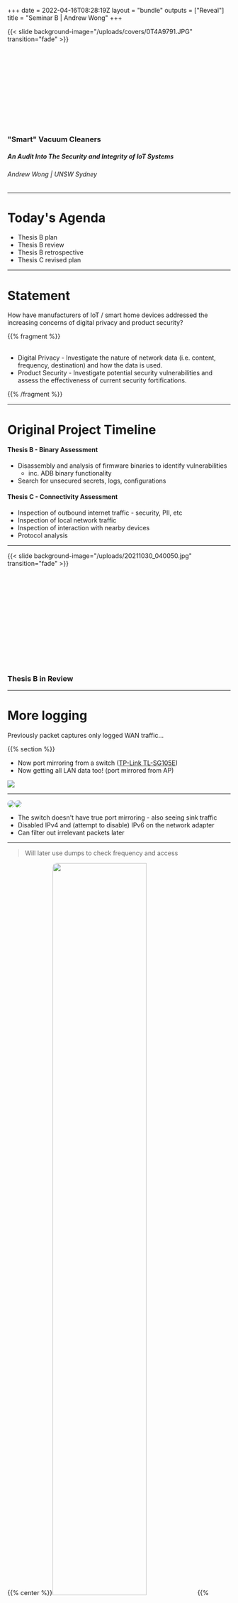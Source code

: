 +++
date = 2022-04-16T08:28:19Z
layout = "bundle"
outputs = ["Reveal"]
title = "Seminar B | Andrew Wong"
+++

{{< slide background-image="/uploads/covers/0T4A9791.JPG" transition="fade" >}}

<br />
<br />
<br />
<br />
<br />
<br />
<br />
<br />
<br />
<br />

### "Smart" Vacuum Cleaners

##### An Audit Into The Security and Integrity of IoT Systems

###### Andrew Wong | UNSW Sydney

---

<style>
img[round] {
  border-radius: 10px;
}
</style>

# Today's Agenda

* Thesis B plan
* Thesis B review
* Thesis B retrospective
* Thesis C revised plan

---

# Statement

>

How have manufacturers of IoT / smart home devices addressed the increasing concerns of digital privacy and product security?

> 

{{% fragment %}}
&nbsp;  
&nbsp;  

* Digital Privacy - Investigate the nature of network data (i.e. content, frequency, destination) and how the data is used.
* Product Security - Investigate potential security vulnerabilities and assess the effectiveness of current security fortifications.

{{% /fragment %}}

---

# Original Project Timeline

#### <label>Thesis B - Binary Assessment</label>

* Disassembly and analysis of firmware binaries to identify vulnerabilities
  * inc. ADB binary functionality
* Search for unsecured secrets, logs, configurations

#### <label>Thesis C - Connectivity Assessment</label>

* Inspection of outbound internet traffic - security, PII, etc
* Inspection of local network traffic
* Inspection of interaction with nearby devices
* Protocol analysis


---

{{< slide background-image="/uploads/20211030_040050.jpg" transition="fade" >}}

<br />
<br />
<br />
<br />
<br />
<br />
<br />
<br />
<br />
<br />
<br />
<br />

### Thesis B in Review

---

# More logging

Previously packet captures only logged WAN traffic...

{{% section %}}
* Now port mirroring from a switch ([TP-Link TL-SG105E](https://www.tp-link.com/au/business-networking/easy-smart-switch/tl-sg105e/))
* Now getting all LAN data too! (port mirrored from AP)

![](/uploads/Snipaste_2022-05-05_01-31-27.jpg)

---

<div style="display: flex; flex-direction: row"> 
<div><img round src="/uploads/Snipaste_2022-05-05_01-32-07.jpg"/></div>
<div><img round src="/uploads/Snipaste_2022-05-05_01-31-55.jpg"/></div>
</div>

* The switch doesn't have true port mirroring - also seeing sink traffic
* Disabled IPv4 and (attempt to disable) IPv6 on the network adapter
* Can filter out irrelevant packets later

<!-- tshark -i en4 -w capture.pcap -b interval:3600 -->

---

> Will later use dumps to check frequency and access

{{% center %}}<img round src="/uploads/Snipaste_2022-05-05_17-23-11.jpg" width="65%">{{% /center %}}

{{% /section %}}

---

# Speaking of packets...

> 🚩 WiFi credentials in plain text during setup

{{% center %}}<img round src="/uploads/Snipaste_2022-05-02_01-14-22.jpg" width="80%">{{% /center %}}

* Minor issue, only exploitable during time of setup

---

# Fingerprinting

{{% section %}}

<label>System</label>

```
[ 0.340]U-Boot 2011.09-rc1-dirty (Mar 25 2020 - 20:45:43) Allwinner Technology
[ 0.000000] Linux version 3.4.39 (rockrobo@apimg) (gcc version 4.8.4 (Ubuntu/Linaro 4.8.4-2ubuntu1~14.04.1) ) #1 SMP PREEMPT Wed Mar 25 20:47:59 CST 2020
[ 0.000000] CPU: ARMv7 Processor [410fc075] revision 5 (ARMv7), cr=10c5387d
[ 0.000000] Machine: sun8i
...
```

<!-- https://en.wikipedia.org/wiki/Linaro -->

CPU: Allwinner R16 (ARM Cortex-A7) - ARMv7l / armhf  
ACU: STM32F103VCT6 (ARM Cortex-M3)  
Roborock Firmware version: 3.5.4_1558  
Operating system: Ubuntu 14.04.3 LTS  

---

<label>Users</label>

<div style="display: flex; flex-direction: row"> 
<div><img round src="/uploads/Snipaste_2022-05-01_20-00-22.jpg"/></div>
<div><img round src="/uploads/Snipaste_2022-05-01_20-00-48.jpg"/></div>
</div>

> No additional users

>

```
root@rockrobo:~# ls /home
ruby
```

`/home/ruby` exists but no user `ruby`, though exists in `/etc/passwd~`

---

<label>Processes</label>

🚩 Everything is running as root

{{% center %}}<img src="/uploads/Snipaste_2022-05-01_19-33-46.jpg" width="80%"/>{{% /center %}}

---

<label>Ports</label>

```bash
root@rockrobo:~# netstat -nltp
Active Internet connections (only servers)
Proto Recv-Q Send-Q Local Address           Foreign Address      State       PID/Program name
tcp        0      0 127.0.0.1:54322         0.0.0.0:*            LISTEN      991/miio_client 
tcp        0      0 127.0.0.1:54323         0.0.0.0:*            LISTEN      991/miio_client 
tcp        0      0 0.0.0.0:22              0.0.0.0:*            LISTEN      1644/sshd       
tcp        0      0 127.0.0.1:55551         0.0.0.0:*            LISTEN      998/rriot_tuya  
tcp        0      0 0.0.0.0:6668            0.0.0.0:*            LISTEN      998/rriot_tuya  
tcp6       0      0 :::22                   :::*                 LISTEN      1644/sshd       
```

🚩 `tcp/22` and `tcp/6668` are exposed

<!-- miio_send and miio_recv uses 54322 -->

---

<label>Firewall</label>

🤷‍♂️ At least port 22 is blocked by `iptables`

```
root@rockrobo:~# iptables -L
Chain INPUT (policy ACCEPT)
target     prot opt source           destination         
DROP       udp  --  anywhere         anywhere           udp dpt:6665
DROP       tcp  --  anywhere         anywhere           tcp dpt:6665
DROP       tcp  --  anywhere         anywhere           tcp dpt:ssh

Chain FORWARD (policy ACCEPT)
target     prot opt source           destination         

Chain OUTPUT (policy ACCEPT)
target     prot opt source           destination      
```

* What runs on port `6665`
  * `player`
  * What about file-based IPC?

---

```
root@rockrobo:~# ip6tables -L
Chain INPUT (policy ACCEPT)
target     prot opt source           destination         

Chain FORWARD (policy ACCEPT)
target     prot opt source           destination         

Chain OUTPUT (policy ACCEPT)
target     prot opt source           destination
```

🚩 ... except IPv6 isn't..


> Future work: Test IPv6 lease

---

<label>Other small tests</label>

* Can I ping the internet / make outbound connections?
  * Yes
* Can I run my own software
  * Yes (`armhf` architecture)

{{% /section %}}

---
# Going wireless - establishing SSH

<div style="display: flex; flex-direction: row; align-items: center">
<div style="flex: 1">
<img round src="iptables.png" />
<img round src="/uploads/Snipaste_2022-05-05_05-06-28.jpg" />
</div>
<div style="flex: 1">

* Remove iptables rule to gain access
  * (and so could an attacker)
* Can I add persistent access?
  * Yes, modify `rrwatchdoge.conf`
* Can also add remote access
  * 👈 e.g. ZeroTier

![zerotier persistence](/uploads/Snipaste_2022-05-02_01-42-29.jpg)

</div>
</div>

<!-- https://featherbear.cc/UNSW-CSE-Thesis/posts/device-actions/ -->

---

{{% section %}}
# Trivial Power Analysis

> Batteries dont't last forever!

![](/uploads/20220501_051651.jpg)


<!-- lol you could have just opened it up in the first place -->

---

> Test: What if I unplug the battery?

* No change in output during boot
* But device will turn off after around 20 seconds

```
Ubuntu 14.04.3 LTS rockrobo ttyS0

rockrobo login:                                                 #### Usual login prompt
wait-for-state stop/waiting
haveged: haveged Stopping due to signal 15                      #### Shutdown SIGTERM 

 * Stopping rsync daemon rsync                                           [ OK ] 
 * (not running)
 * Asking all remaining processes to terminate...                        [ OK ] 
 * All processes ended within 1 seconds...                               [ OK ] 
umount: /tmp: device is busy.
        (In some cases useful info about processes that use
         the device is found by lsof(8) or fuser(1))
 * Unmounting temporary filesystems...                                   [fail] 
 * Deactivating swap...                                                  [ OK ] 
 * Unmounting local filesystems...                                       [ OK ] 
 * Will now halt
[   26.948171] [MCU_UART] sent ap poweroff event to mcu         #### Device turns off
```

See [2-wire log](https://featherbear.cc/UNSW-CSE-Thesis/posts/power/serial-dump-during-2-wire-power/), [4-wire log](https://featherbear.cc/UNSW-CSE-Thesis/posts/power/serial-dump-during-4-wire-power/)

{{% /section %}}

---

{{% section %}}
# File System Imaging

The eMMC only has 4GB of storage, so we can't (also shouldn't) image the flash onto itself... but we can image it remotely! 

```bash
IP=10.10.10.8
for partition in `ssh root@$IP "ls /dev/mmcblk0?* -1"`
do
    ssh root@$IP "sudo dd if=$partition bs=1M" | dd of=$(basename $partition).img
done
```

{{% center %}}<img src="/uploads/20220430-disk_imaging.jpg"/>{{% /center %}}

---

# File System Structure

|partition|label|size|description|
|:--------|:----|:---|:---------|
|mmcblk0p1 | UDISK | 1.5 GB | user data |
|mmcblk0p2 | boot-res | 8 MB | bootloader stuff |
|mmcblk0p5 | env | 16 MB | |
|mmcblk0p6 | app (RO) | 64 MB | device data |
|mmcblk0p7 | recovery | 512 MB | stock firmware |
|mmcblk0p8 | system_a | 512 MB | Main OS (boot) |
|mmcblk0p9 | system_b | 512 MB | Backup OS |
|mmcblk0p10 | Download | 528 MB | Update temp |
|mmcblk0p11 | reserve | 16 MB | blackbox??? |

---
# Recovery Reset

Recovery supposedly resets `system_a`, `system_b`, `UDISK` and `Download`

{{%center%}}<img src="/uploads/20220501-recovery.png" width="70%"/>{{%/center%}}

* What about the other partitions?  
* Can we install software in the `recovery` partition? <label>A: Yes</label> 🚩

<!-- https://featherbear.cc/UNSW-CSE-Thesis/posts/recovery-mode/ -->

---

<div style="display: flex; flex-direction: row; align-items: center">
<img src="/uploads/Snipaste_2022-05-01_05-53-51.jpg" width="65%" style="flex: 1"/>
<div style="flex: 1">

> 28,189 files...

> Well there's for sure a lot of files to look at...

</div>
</div>

---

# I did a thing - [Commentree](https://github.com/featherbear/commentree)

> Plain-text annotation / commentary tool

![](commentree.png) <!-- 20220311 -->

<!-- Monaco editor, easy to transfer around -->

{{% /section %}}

---
# (some) Interesting Files

{{% section %}}

## The Search

* Looked for any passwords, secrets, keys, IDs, function calls, logs, ...
* Find changed files (*)
* See where they are used
* See how they are used
* Anything of general interested

---

* mmcblk0p1
  * miio/device.token
  * miio/device.uid
  * rockrobo/  
  * rockrobo/rrlog/ (logs are encrypted!)
* mmcblk0p8/opt/rockrobo
  * Binaries
  * scripts/pipes.sh
  * rrlog/misc.sh
* mmcblk0p11/endpoint.bin - AWS address + key?  

---

> `mmcblk0p8/opt/rockrobo/rrlog/misc.sh`

```bash
...

#echo "=======device.conf==========" >> /dev/shm/misc.log
#cat /mnt/default/device.conf >> /dev/shm/misc.log

...
```

> `mmcblk0p6/device.conf`

```bash
did=DDDDDDDDD                    # (9 digits)
key=XXXXXXXXXXXXXXXX             # (16 alpha-num, case-sensitive)
mac=64:90:C1:1D:24:C4
vendor=roborock
model=roborock.vacuum.s6
```

---

> Calls for `system`

<!-- find . ! -iname "*.sh" ! -iname "*.conf" -type f -executable -exec sh -c "echo {}; nm -D {} | grep 'system\|exec\|fork'" \; -->

![](/uploads/Snipaste_2022-05-09_00-34-19.jpg)

---

> `/var/log/apt/history.log`

Installed packages that are not part of the base system

```
Start-Date: 2016-01-25  11:18:05
Commandline: /usr/bin/apt-get install rsync
Install: rsync:armhf (3.1.0-2ubuntu0.2)
End-Date: 2016-01-25  11:18:11

Start-Date: 2016-04-05  12:30:59
Commandline: /usr/bin/apt-get install ccrypt
Install: ccrypt:armhf (1.10-4)
End-Date: 2016-04-05  12:31:01

Start-Date: 2016-04-25  09:58:29
Commandline: /usr/bin/apt-get install tcpdump
Install: tcpdump:armhf (4.5.1-2ubuntu1.2), libpcap0.8:armhf (1.5.3-2, automatic)
End-Date: 2016-04-25  09:58:33
```

* Why does a vacuum cleaner need `rsync` or `tcpdump`?
* No usage calls found yet

---

> `mmcblk0p7/usr/sbin/tcpdump`

* External but unmodified binary
* Only hub traffic visible (wireless)
* (not really that interesting)

![](/uploads/Snipaste_2022-05-01_19-37-08.jpg)

---

> `mmcblk0p8/opt/rockrobo/rrlog/rrlogd`

✅ Logs are encrypted at rest (after being packed)  
✅ Originally used to be a symmetric key, now using a public key  
😕 Logging program has the functionality to unblock port 22?

<!-- RoCKR0B0@BEIJING . although https://github.com/Hypfer/Valetudo/issues/44 -->

<!-- ![](/uploads/Snipaste_2022-05-02_03-10-57.jpg) -->

<!-- Possible functionality to perform any arbitrary command?

![`system()` call](/uploads/Snipaste_2022-05-02_02-34-04.jpg) -->

<div style="display: flex; flex-direction: row">
<div><img src="/uploads/Snipaste_2022-05-02_02-37-10.jpg"/></div>
<div><img src="/uploads/Snipaste_2022-05-02_02-46-06.jpg"/></div>
</div>


```
iptables -I INPUT -j ACCEPT -p tcp --dport 22
```

---

> `mmcblk0p6/vinda`

Previously... XOR this file to get the `root` password

<label>File References</label>

![](/uploads/Snipaste_2022-05-09_00-56-25.jpg)

---

> `mmcblk0p7/usr/bin/adbd`

* Custom ADB binary
* Had a brief look [(more)](https://featherbear.cc/UNSW-CSE-Thesis/posts/mmcblk0p7-usr-bin-adbd/)

```
locksec_init_key: can not find the prefix str from adb conf file, use default
locksec_init_key: can not find the suffix str from adb conf file, use default
locksec_init_serial: adb read 465 bytes from /proc/cpuinfo
locksec_init_key: locksec_init_key, rockrobo%()+-[]_8a80ab8936d76c118000:;<=>?@{}rubydevicemodel
locksec_apply_key: locksec_apply_key, erI09cyW%()+-[]_8a80ab8936d76c118000:;<=>?@{}CzD2xuMNlwabTK7
locksec_apply_passwd: adb source str: erI09cyW%()+-[]_8a80ab8936d76c118000:;<=>?@{}CzD2xuMNlwabTK7
locksec_apply_passwd: locksec_apply_passwd, passwd: 0y[ad8@w
```

<label>Related files</label>

* mmcblk0p6/vinda
* mmcblk0p6/adb.conf
* mmcblk0p8/var/log/upstart/adbd.log

<!-- https://www.youtube.com/watch?v=L8jKgX04PMg -->

---

## Future: the other programs

* cleaner
* miio
* rockrobo
* rrlog
* rriot

{{% /section %}}

---
# Issues, thoughts & discussions

<small>How have manufacturers of IoT / smart home devices addressed the increasing concerns of digital privacy and product security?</small>

{{% note %}}We're not answering the question just yet, just some thoughts{{% /note %}}

{{% section %}}

> 🚩 Wireless credentials are stored in plain text

* Anyone with <label>physical</label> access to the machine can gain wireless credentials
* However, takes a lot of effort to open up the device
* Why? `wpa_supplicant` is part of the underlying Linux framework

---

> ⚠️ SSH server exposed on `tcp/22`

* Why does this server exist?
* When / where is it used?
  * Allow rule inside the `rrlogd` binary
* Roborock has made an attempt to protect their product with `iptables`
* But did not fully product their product against access via IPv6

---

> 🚩 Processes are running as `root`

* Any vulnerability in any of the programs can result in elevated access
  * Dropping of iptables restrictions
  * Persistence planting
  * System takeover
* Should run as a de-privileged user
* Why? Compatibility, perhaps ease of development
  * i.e. `udev` rules

---

> 🚩 Recovery partition is modifiable

* Can be modified to contain malicious software that persists a factory reset
* Mountable - `mount /dev/mmcblk0p7 ...`
* Why? Allows easy updates of the 'factory image'
* But the partition could somehow be encrypted 

---

<label>A note on hardware and software</label>

> access to the hardware = game over?

* Are there tamper-proof / tamper-evident design possibilities?
* What about some sort of "Secure Element"
* Or read protection?
* Choice of OS
* Choice of auth implementation (e.g. `vinda`)
* Limitation on what programs are allowed to execute?

---

✅ <label>The Good Things</label>

* An effort to restrict SSH access via `iptables`
* AuthN / AuthZ is present within interfaces to the device
* UART shell requires a password
* Logs are encrypted locally

{{% /section %}}

---

# Current Challenges

{{% section %}}

> Intercepting encrypted data / TLS traffic

* Ubuntu 14.04 has some issues (?)
  * `PolarProxy` is too new (libc requirements)
  * apt update doesn't work with socks5:// or http proxies properly???
* Routing?
* Hook into the encryption/decryption process somehow?
  * Use `Frida`?
  * Or look at the data communicated by the smartphone app?
    * `Objection` tool didn't work with the RoboRock app


<!-- On the smart app side -->

<!-- Frida nope -->
<!-- windows env nope  -->
<!-- ![APK objection failing](/uploads/Snipaste_2022-05-02_00-52-40.jpg) -->
<!-- https://github.com/NickstaDB/patch-apk -->
<!-- https://blog.silentsignal.eu/2020/05/04/decrypting-and-analyzing-https-traffic-without-mitm/ -->
<!-- RoboRock app -->

---

> Electricity is funny.

Using my main personal computer is not a good idea for a test-bench...  
👏 Thank you Gigabyte for having ESD-protected USB ports

<img round src="/uploads/20220501_031636.jpg" />

---

> Still a lot of files to look at

Need to figure out which files are worthwhile to inspect..

---

<label>File Inspection Approach 1 - Filter by date modified</label>

> Ubuntu 14.04.3 LTS was released back in 2014, any changes would have a later timestamp (hopefully)

<div style="display: flex; flex-direction: row">
<div><img src="/uploads/20220501-ubuntu_release_date.png"/></div>
<div><img src="/uploads/Snipaste_2022-05-01_06-43-50.jpg" alt="sort by date might give some clues"/></div>
</div>

---

<label>File Inspection Approach 2 - Binary Comparisons</label>

<div style="display: flex; flex-direction: row; align-items; center">
<div style="width: 65%"><img src="/uploads/20220501-ubuntu_14.04.3.png"/></div>
<div>

Compare executable files and find  
differences in binary function

[bindiff](https://www.zynamics.com/software.html), [binwalk](https://github.com/ReFirmLabs/binwalk), [ssdeep](https://github.com/ssdeep-project/ssdeep), [sdhash](https://github.com/sdhash/sdhash)

<small>As seen in <label>A Large-Scale Analysis of the Security of Embedded Firmwares</label> - Andrei C, Jonas Z, Aur'elien F, Davide B</small>

</div>
</div>

{{% note %}}
From literature review
{{% /note %}}

{{% /section %}}

---
# Thesis B Retrospective

* Time management - could have done more work
  * Busy / other commitments
  * Hardware work restricts me to only working at home
* Project breadth / depth / scope
  * Binary analysis takes a lot of time

{{% fragment %}}
<label>Response</label>

* Schedule more focus times
* Hardware work pretty much completed - likely able to work remotely now
* Restrict binary analysis to the most likely binaries
  * May consequently miss something

{{% /fragment %}}

{{% note %}}
These could possibly just be excuses
{{% /note %}}

---
#### <label>Thesis B Completion</label>

* Analysis of firmware binaries to identify vulnerabilities
  * Still in progress
* Search for unsecured secrets, logs, configurations
  * Completed (excluding encrypted `rrlog` files)

#### <label>Revised Thesis C Plan</label>

* (priority) Inspection of outbound WAN traffic - security, PII, etc
* <s style="color: grey">Inspection of LAN traffic</s> rather, see if it is stored
* <s style="color: grey">Inspection of interaction with nearby devices</s>
* <s style="color: grey">Protocol analysis</s>
* Update to a newer firmware version and look at changes
* Check what files gets cleared during a format
* Binary assessment
* Verify IPv6 SSH access

---

## Timeline

* <label>22T2 W1</label> - IPv6 SSH verification, continue binary assessment
* <label>22T2 W2</label> - WAN traffic analysis
  * Look at network behaviour
  * Try view WAN data pre-encryption / post-decryption
* <label>22T2 W4</label> - Update to latest version (and hope we don't get locked out)
  * Do another vacuum clean, reimage, compare binaries
* <label>22T2 W5</label> - Factory reset device, check for remnant files
* <label>22T2 W8</label> - Demo submission
* <label>22T2 W11</label> - Report submission

---
# Thank You

<br />
<br />
<br />
<br />
<br />
<br />
<br />
<br />


<hr >

Andrew Wong

<sub>
<p>w: <a href="https://featherbear.cc/UNSW-CSE-Thesis">featherbear.cc/UNSW-CSE-Thesis</a></p>
<p>e: <script>document.write(atob('YW5kcmV3Lmoud29uZ0BzdHVkZW50LnVuc3cuZWR1LmF1'))</script></p>
</sub>